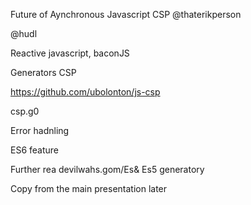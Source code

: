 Future of Aynchronous Javascript CSP 
@thaterikperson

@hudl

Reactive javascript, baconJS

Generators  CSP

https://github.com/ubolonton/js-csp

csp.g0

Error hadnling

ES6 feature

Further rea
devilwahs.gom/Es& Es5 generatory

Copy from the main presentation later